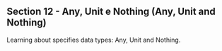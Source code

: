 ## Section 12 - Any, Unit e Nothing (Any, Unit and Nothing)

Learning about specifies data types: Any, Unit and Nothing.
